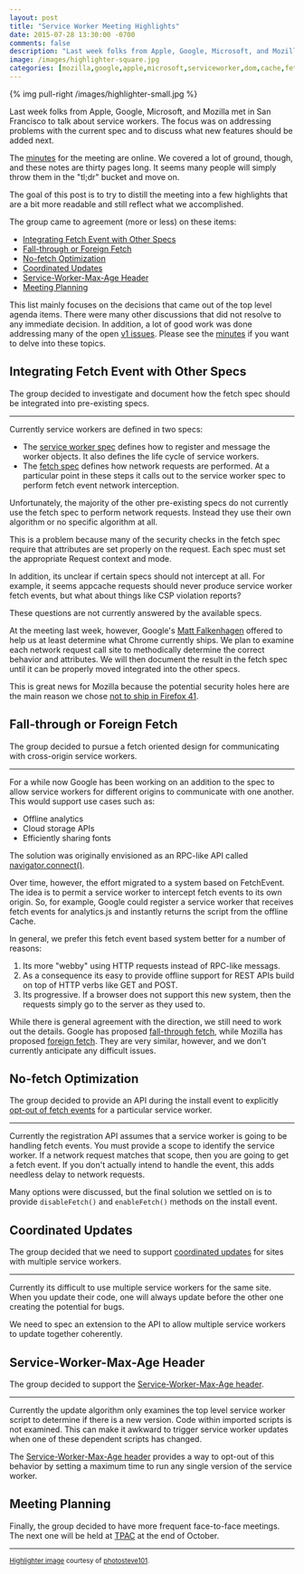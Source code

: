 ```yaml
---
layout: post
title: "Service Worker Meeting Highlights"
date: 2015-07-28 13:30:00 -0700
comments: false
description: "Last week folks from Apple, Google, Microsoft, and Mozilla met in San Francisco to talk about service workers.  The focus was on addressing problems with the current spec and to discuss what new features should be added next."
image: /images/highlighter-square.jpg
categories: [mozilla,google,apple,microsoft,serviceworker,dom,cache,fetch]
---
```


{% img pull-right /images/highlighter-small.jpg %}

Last week folks from Apple, Google, Microsoft, and Mozilla met in San Francisco
to talk about service workers.  The focus was on addressing problems with the
current spec and to discuss what new features should be added next.

<!-- more -->

The [minutes][] for the meeting are online.  We covered a lot of ground, though,
and these notes are thirty pages long.  It seems many people will simply throw them
in the "tl;dr" bucket and move on.

The goal of this post is to try to distill the meeting into a few highlights that
are a bit more readable and still reflect what we accomplished.

The group came to agreement (more or less) on these items:

* [Integrating Fetch Event with Other Specs](#other-specs)
* [Fall-through or Foreign Fetch](#foreign-fetch)
* [No-fetch Optimization](#no-fetch)
* [Coordinated Updates](#updates)
* [Service-Worker-Max-Age Header](#max-age)
* [Meeting Planning](#meetings)

This list mainly focuses on the decisions that came out of the top level agenda
items.  There were many other discussions that did not resolve to any immediate
decision.  In addition, a lot of good work was done addressing many of the open
[v1 issues][].  Please see the [minutes][] if you want to delve into these
topics.

<a name="other-specs"></a>
## Integrating Fetch Event with Other Specs ##

The group decided to investigate and document how the fetch spec should be
integrated into pre-existing specs.

---

Currently service workers are defined in two specs:

* The [service worker spec][] defines how to register and message the worker
  objects.  It also defines the life cycle of service workers.
* The [fetch spec][] defines how network requests are performed.  At a particular
  point in these steps it calls out to the service worker spec to perform
  fetch event network interception.

Unfortunately, the majority of the other pre-existing specs do not currently use
the fetch spec to perform network requests.  Instead they use their own algorithm
or no specific algorithm at all.

This is a problem because many of the security checks in the fetch spec require
that attributes are set properly on the request.  Each spec must set the
appropriate Request context and mode.

In addition, its unclear if certain specs should not intercept at all.  For
example, it seems appcache requests should never produce service worker fetch
events, but what about things like CSP violation reports?

These questions are not currently answered by the available specs.

At the meeting last week, however, Google's [Matt Falkenhagen][] offered to help
us at least determine what Chrome currently ships.  We plan to examine each
network request call site to methodically determine the correct behavior and
attributes.  We will then document the result in the fetch spec until it
can be properly moved integrated into the other specs.

This is great news for Mozilla because the potential security holes here
are the main reason we chose [not to ship in Firefox 41][].

<a name="foreign-fetch"></a>
## Fall-through or Foreign Fetch ##

The group decided to pursue a fetch oriented design for communicating with
cross-origin service workers.

---

For a while now Google has been working on an addition to the spec to allow
service workers for different origins to communicate with one another.  This
would support use cases such as:

* Offline analytics
* Cloud storage APIs
* Efficiently sharing fonts

The solution was originally envisioned as an RPC-like API called
[navigator.connect()][].

Over time, however, the effort migrated to a system based on FetchEvent.  The
idea is to permit a service worker to intercept fetch events to its own origin.
So, for example, Google could register a service worker that receives fetch
events for analytics.js and instantly returns the script from the offline Cache.

In general, we prefer this fetch event based system better for a number of
reasons:

1. Its more "webby" using HTTP requests instead of RPC-like messags.
2. As a consequence its easy to provide offline support for REST APIs build on
   top of HTTP verbs like GET and POST.
3. Its progressive.  If a browser does not support this new system, then the
   requests simply go to the server as they used to.

While there is general agreement with the direction, we still need to work out
the details.  Google has proposed [fall-through fetch][], while Mozilla has
proposed [foreign fetch][].  They are very similar, however, and we don't
currently anticipate any difficult issues.

<a name="no-fetch"></a>
## No-fetch Optimization ##

The group decided to provide an API during the install event to explicitly
[opt-out of fetch events][] for a particular service worker.

---

Currently the registration API assumes that a service worker is going to be
handling fetch events.  You must provide a scope to identify the service
worker.  If a network request matches that scope, then you are going to get
a fetch event.  If you don't actually intend to handle the event, this adds
needless delay to network requests.

Many options were discussed, but the final solution we settled on is to
provide `disableFetch()` and `enableFetch()` methods on the install event.

<a name="updates"></a>
## Coordinated Updates ##

The group decided that we need to support [coordinated updates][] for
sites with multiple service workers.

---

Currently its difficult to use multiple service workers for the same site.
When you update their code, one will always update before the other one
creating the potential for bugs.

We need to spec an extension to the API to allow multiple service workers
to update together coherently.

<a name="max-age"></a>
## Service-Worker-Max-Age Header ##

The group decided to support the [Service-Worker-Max-Age header][].

---

Currently the update algorithm only examines the top level service worker
script to determine if there is a new version.  Code within imported scripts
is not examined.  This can make it awkward to trigger service worker updates
when one of these dependent scripts has changed.

The [Service-Worker-Max-Age header][] provides a way to opt-out of this
behavior by setting a maximum time to run any single version of the service
worker.

<a name="meetings"></a>
## Meeting Planning ##

Finally, the group decided to have more frequent face-to-face meetings.  The
next one will be held at [TPAC][] at the end of October.

---

<small>[Highlighter image][] courtesy of [photosteve101][].</small>

[minutes]: https://docs.google.com/document/d/1X5KvUxLjXS2kIWheYUzj6GOgwP2eGHj1cAuau-cn8sE/edit?usp=sharing
[v1 issues]: https://github.com/slightlyoff/ServiceWorker/issues?q=is%3Aopen+is%3Aissue+milestone%3A%22Version+1%22
[service worker spec]: https://slightlyoff.github.io/ServiceWorker/spec/service_worker/index.html
[fetch spec]: https://fetch.spec.whatwg.org/
[Matt Falkenhagen]: https://twitter.com/FalkenMatto
[not to ship in Firefox 41]: /blog/2015/06/18/service-workers-will-not-ship-in-firefox-41/
[navigator.connect()]: https://github.com/mkruisselbrink/navigator-connect
[fall-through fetch]: https://github.com/slightlyoff/ServiceWorker/issues/684
[foreign fetch]: https://wiki.whatwg.org/wiki/Foreign_Fetch
[opt-out of fetch events]: https://github.com/slightlyoff/ServiceWorker/issues/718#issuecomment-123530545
[Service-Worker-Max-Age header]: https://github.com/slightlyoff/ServiceWorker/issues/721
[coordinated updates]: https://github.com/slightlyoff/ServiceWorker/issues/727
[TPAC]: http://www.w3.org/2015/10/TPAC/
[Highlighter image]: https://www.flickr.com/photos/42931449@N07/5418401602
[photosteve101]: https://www.flickr.com/photos/42931449@N07/
